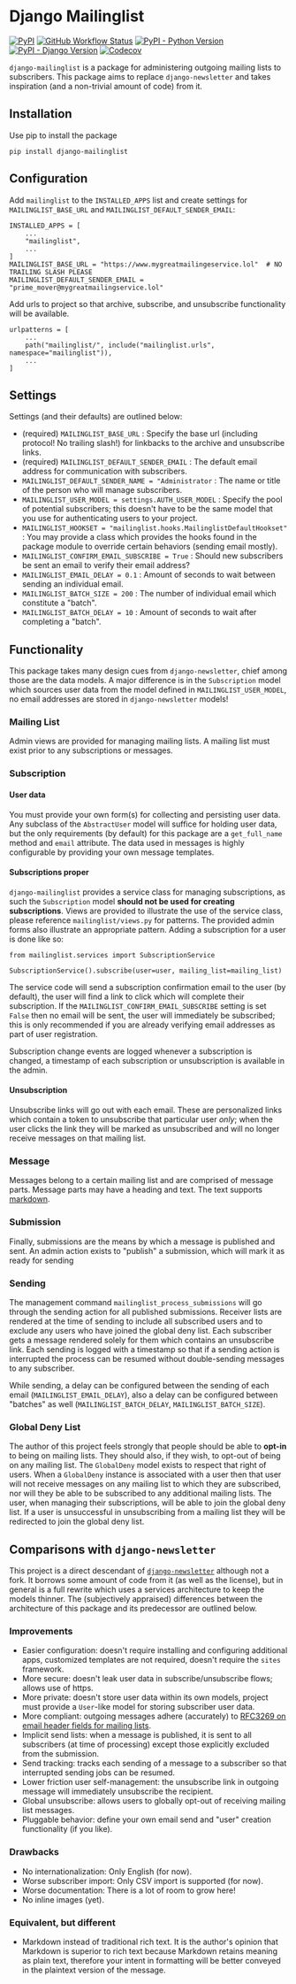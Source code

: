 Django Mailinglist
===================
[![PyPI](https://img.shields.io/pypi/v/django-mailinglist?color=156741&logo=python&logoColor=ffffff&style=for-the-badge)](https://pypi.org/project/django-mailinglist/)
[![GitHub Workflow Status](https://img.shields.io/github/actions/workflow/status/thismatters/django-mailinglist/test.yml?branch=main&color=156741&label=CI&logo=github&style=for-the-badge)](https://github.com/thismatters/django-mailinglist/actions)
[![PyPI - Python Version](https://img.shields.io/pypi/pyversions/django-mailinglist?color=156741&logo=python&logoColor=white&style=for-the-badge)](https://pypi.org/project/django-mailinglist/)
[![PyPI - Django Version](https://img.shields.io/pypi/djversions/django-mailinglist?color=156741&logo=django&logoColor=ffffff&style=for-the-badge)](https://pypi.org/project/django-mailinglist/)
[![Codecov](https://img.shields.io/codecov/c/github/thismatters/django-mailinglist?color=156741&logo=codecov&logoColor=ffffff&style=for-the-badge)](https://codecov.io/gh/thismatters/django-mailinglist)

`django-mailinglist` is a package for administering outgoing mailing lists to subscribers. This package aims to replace `django-newsletter` and takes inspiration (and a non-trivial amount of code) from it.

## Installation

Use pip to install the package

```
pip install django-mailinglist
```

## Configuration

Add `mailinglist` to the `INSTALLED_APPS` list and create settings for `MAILINGLIST_BASE_URL` and `MAILINGLIST_DEFAULT_SENDER_EMAIL`:

```
INSTALLED_APPS = [
    ...
    "mailinglist",
    ...
]
MAILINGLIST_BASE_URL = "https://www.mygreatmailingeservice.lol"  # NO TRAILING SLASH PLEASE
MAILINGLIST_DEFAULT_SENDER_EMAIL = "prime_mover@mygreatmailingservice.lol"
```

Add urls to project so that archive, subscribe, and unsubscribe functionality will be available.

```
urlpatterns = [
    ...
    path("mailinglist/", include("mailinglist.urls", namespace="mailinglist")),
    ...
]
```


## Settings

Settings (and their defaults) are outlined below:

* (required) `MAILINGLIST_BASE_URL` : Specify the base url (including protocol! No trailing slash!) for linkbacks to the archive and unsubscribe links.
* (required) `MAILINGLIST_DEFAULT_SENDER_EMAIL` : The default email address for communication with subscribers.
* `MAILINGLIST_DEFAULT_SENDER_NAME = "Administrator` : The name or title of the person who will manage subscribers.
* `MAILINGLIST_USER_MODEL = settings.AUTH_USER_MODEL` : Specify the pool of potential subscribers; this doesn't have to be the same model that you use for authenticating users to your project.
* `MAILINGLIST_HOOKSET = "mailinglist.hooks.MailinglistDefaultHookset"` : You may provide a class which provides the hooks found in the package module to override certain behaviors (sending email mostly).
* `MAILINGLIST_CONFIRM_EMAIL_SUBSCRIBE = True` : Should new subscribers be sent an email to verify their email address?
* `MAILINGLIST_EMAIL_DELAY = 0.1` : Amount of seconds to wait between sending an individual email.
* `MAILINGLIST_BATCH_SIZE = 200` : The number of individual email which constitute a "batch".
* `MAILINGLIST_BATCH_DELAY = 10` : Amount of seconds to wait after completing a "batch".

## Functionality

This package takes many design cues from `django-newsletter`, chief among those are the data models. A major difference is in the `Subscription` model which sources user data from the model defined in `MAILINGLIST_USER_MODEL`, no email addresses are stored in `django-newsletter` models!

### Mailing List

Admin views are provided for managing mailing lists.
A mailing list must exist prior to any subscriptions or messages.

### Subscription

#### User data

You must provide your own form(s) for collecting and persisting user data.
Any subclass of the `AbstractUser` model will suffice for holding user data, but the only requirements (by default) for this package are a `get_full_name` method and `email` attribute.
The data used in messages is highly configurable by providing your own message templates.

#### Subscriptions proper

`django-mailinglist` provides a service class for managing subscriptions, as such the `Subscription` model **should not be used for creating subscriptions**.
Views are provided to illustrate the use of the service class, please reference `mailinglist/views.py` for patterns.
The provided admin forms also illustrate an appropriate pattern.
Adding a subscription for a user is done like so:
```
from mailinglist.services import SubscriptionService

SubscriptionService().subscribe(user=user, mailing_list=mailing_list)
```

The service code will send a subscription confirmation email to the user (by default), the user will find a link to click which will complete their subscription.
If the `MAILINGLIST_CONFIRM_EMAIL_SUBSCRIBE` setting is set `False` then no email will be sent, the user will immediately be subscribed; this is only recommended if you are already verifying email addresses as part of user registration.

Subscription change events are logged whenever a subscription is changed, a timestamp of each subscription or unsubscription is available in the admin.

#### Unsubscription

Unsubscribe links will go out with each email. These are personalized links which contain a token to unsubscribe that particular user _only_; when the user clicks the link they will be marked as unsubscribed and will no longer receive messages on that mailing list.

### Message

Messages belong to a certain mailing list and are comprised of message parts.
Message parts may have a heading and text.
The text supports [markdown](https://www.markdownguide.org/).


### Submission

Finally, submissions are the means by which a message is published and sent. An admin action exists to "publish" a submission, which will mark it as ready for sending

### Sending

The management command `mailinglist_process_submissions` will go through the sending action for all published submissions. Receiver lists are rendered at the time of sending to include all subscribed users and to exclude any users who have joined the global deny list. Each subscriber gets a message rendered solely for them which contains an unsubscribe link. Each sending is logged with a timestamp so that if a sending action is interrupted the process can be resumed without double-sending messages to any subscriber.

While sending, a delay can be configured between the sending of each email (`MAILINGLIST_EMAIL_DELAY`), also a delay can be configured between "batches" as well (`MAILINGLIST_BATCH_DELAY`, `MAILINGLIST_BATCH_SIZE`).

### Global Deny List

The author of this project feels strongly that people should be able to **opt-in** to being on mailing lists. They should also, if they wish, to opt-out of being on any mailing list. The `GlobalDeny` model exists to respect that right of users. When a `GlobalDeny` instance is associated with a user then that user will not receive messages on any mailing list to which they are subscribed, nor will they be able to be subscribed to any additional mailing lists. The user, when managing their subscriptions, will be able to join the global deny list. If a user is unsuccessful in unsubscribing from a mailing list they will be redirected to join the global deny list.

## Comparisons with `django-newsletter`

This project is a direct descendant of [`django-newsletter`](https://github.com/jazzband/django-newsletter) although not a fork. It borrows some amount of code from it (as well as the license), but in general is a full rewrite which uses a services architecture to keep the models thinner. The (subjectively appraised) differences between the architecture of this package and its predecessor are outlined below.

### Improvements

* Easier configuration: doesn't require installing and configuring additional apps, customized templates are not required, doesn't require the `sites` framework.
* More secure: doesn't leak user data in subscribe/unsubscribe flows; allows use of https.
* More private: doesn't store user data within its own models, project must provide a `User`-like model for storing subscriber user data.
* More compliant: outgoing messages adhere (accurately) to [RFC3269 on email header fields for mailing lists](https://datatracker.ietf.org/doc/html/rfc2369).
* Implicit send lists: when a message is published, it is sent to all subscribers (at time of processing) except those explicitly excluded from the submission.
* Send tracking: tracks each sending of a message to a subscriber so that interrupted sending jobs can be resumed.
* Lower friction user self-management: the unsubscribe link in outgoing message will immediately unsubscribe the recipient.
* Global unsubscribe: allows users to globally opt-out of receiving mailing list messages.
* Pluggable behavior: define your own email send and "user" creation functionality (if you like).

### Drawbacks

* No internationalization: Only English (for now).
* Worse subscriber import: Only CSV import is supported (for now).
* Worse documentation: There is a lot of room to grow here!
* No inline images (yet).

### Equivalent, but different

* Markdown instead of traditional rich text. It is the author's opinion that Markdown is superior to rich text because Markdown retains meaning as plain text, therefore your intent in formatting will be better conveyed in the plaintext version of the message.
